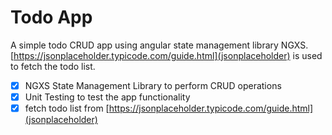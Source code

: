# Todo App
A simple todo CRUD app using angular state management library NGXS. [https://jsonplaceholder.typicode.com/guide.html](jsonplaceholder) is used to fetch the todo list.

- [X] NGXS State Management Library to perform CRUD operations
- [X] Unit Testing to test the app functionality
- [X] fetch todo list from [https://jsonplaceholder.typicode.com/guide.html](jsonplaceholder)
